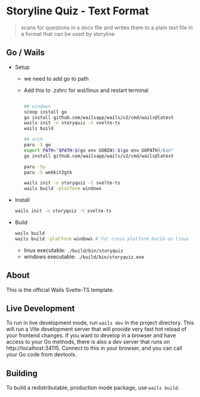 # Storyline Quiz - Text Format

> scans for questions in a docx file and writes them to a plain text file in a format that can be used by storyline

## Go / Wails

- Setup

  - we need to add go to path
  - Add this to .zshrc for wsl/linux and restart terminal

    ```sh

    ## windows
    scoop install go
    go install github.com/wailsapp/wails/v2/cmd/wails@latest
    wails init -n storyquiz -t svelte-ts
    wails build

    ## arch
    paru -S go
    export PATH="$PATH:$(go env GOBIN):$(go env GOPATH)/bin"
    go install github.com/wailsapp/wails/v2/cmd/wails@latest

    paru -Sy
    paru -S webkit2gtk

    wails init -n storyquiz -t svelte-ts
    wails build -platform windows
    ```

- Install

  ```sh
  wails init -n storyquiz -t svelte-ts
  ```

- Build
  ```sh
  wails build
  wails build -platform windows # for cross platform build on linux
  ```
  - linux executable: `./build/bin/storyquiz`
  - windows executable: `./build/bin/storyquiz.exe`

## About

This is the official Wails Svelte-TS template.

## Live Development

To run in live development mode, run `wails dev` in the project directory. This will run a Vite development
server that will provide very fast hot reload of your frontend changes. If you want to develop in a browser
and have access to your Go methods, there is also a dev server that runs on http://localhost:34115. Connect
to this in your browser, and you can call your Go code from devtools.

## Building

To build a redistributable, production mode package, use `wails build`.
